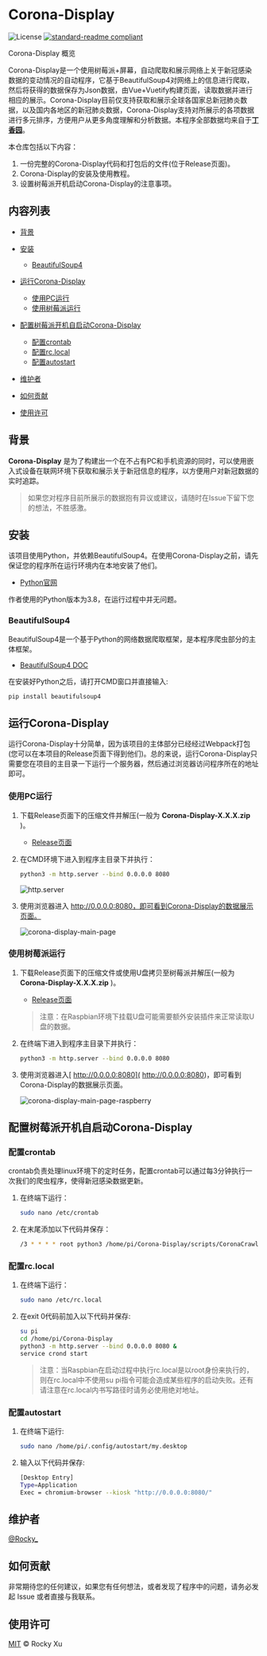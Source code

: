 # Corona-Display

![License](https://img.shields.io/badge/license-MIT-green.svg) [![standard-readme compliant](https://img.shields.io/badge/readme%20style-standard-brightgreen.svg?style=flat-square)](https://github.com/RichardLitt/standard-readme)

Corona-Display 概览

Corona-Display是一个使用树莓派+屏幕，自动爬取和展示网络上关于新冠感染数据的变动情况的自动程序，它基于BeautifulSoup4对网络上的信息进行爬取，然后将获得的数据保存为Json数据，由Vue+Vuetify构建页面，读取数据并进行相应的展示。Corona-Display目前仅支持获取和展示全球各国家总新冠肺炎数据，以及国内各地区的新冠肺炎数据，Corona-Display支持对所展示的各项数据进行多元排序，方便用户从更多角度理解和分析数据。本程序全部数据均来自于[**丁香园**](https://ncov.dxy.cn/ncovh5/view/pneumonia)。

本仓库包括以下内容：

1. 一份完整的Corona-Display代码和打包后的文件(位于Release页面)。
2. Corona-Display的安装及使用教程。
3. 设置树莓派开机启动Corona-Display的注意事项。

## 内容列表

- [背景](#背景)

- [安装](#安装)
  
  - [BeautifulSoup4](#BeautifulSoup4)
  
- [运行Corona-Display](#运行Corona-Display)
  - [使用PC运行](#使用PC运行)
  - [使用树莓派运行](#使用树莓派运行)
  
- [配置树莓派开机自启动Corona-Display](#配置树莓派开机自启动Corona-Display)

  - [配置crontab](#配置crontab)
  - [配置rc.local](#配置rc.local)
  - [配置autostart](#配置autostart)

- [维护者](#维护者)

- [如何贡献](#如何贡献)

- [使用许可](#使用许可)

## 背景

**Corona-Display** 是为了构建出一个在不占有PC和手机资源的同时，可以使用嵌入式设备在联网环境下获取和展示关于新冠信息的程序，以方便用户对新冠数据的实时追踪。

> 如果您对程序目前所展示的数据抱有异议或建议，请随时在Issue下留下您的想法，不胜感激。

## 安装

该项目使用Python，并依赖BeautifulSoup4。在使用Corona-Display之前，请先保证您的程序所在运行环境内在本地安装了他们。

- [Python官网](https://www.python.org/)

作者使用的Python版本为3.8，在运行过程中并无问题。

### BeautifulSoup4

BeautifulSoup4是一个基于Python的网络数据爬取框架，是本程序爬虫部分的主体框架。

- [BeautifulSoup4 DOC](https://www.crummy.com/software/BeautifulSoup/bs4/doc/)

在安装好Python之后，请打开CMD窗口并直接输入:

```sh
pip install beautifulsoup4
```

## 运行Corona-Display

运行Corona-Display十分简单，因为该项目的主体部分已经经过Webpack打包(您可以在本项目的Release页面下得到他们)。总的来说，运行Corona-Display只需要您在项目的主目录一下运行一个服务器，然后通过浏览器访问程序所在的地址即可。

### 使用PC运行

1. 下载Release页面下的压缩文件并解压(一般为 **Corona-Display-X.X.X.zip** )。

   - [Release页面](https://github.com/RockyXRQ/Corona-Display/releases/tag/1.0.0)

2. 在CMD环境下进入到程序主目录下并执行：

   ```sh
   python3 -m http.server --bind 0.0.0.0 8080
   ```

   ![http.server](https://raw.githubusercontent.com/RockyXRQ/Corona-Display/master/public/assets/http.server.png)

3. 使用浏览器进入 http://0.0.0.0:8080，即可看到Corona-Display的数据展示页面。

   ![corona-display-main-page](https://raw.githubusercontent.com/RockyXRQ/Corona-Display/master/public/assets/corona-display-main-page.png)

### 使用树莓派运行

1. 下载Release页面下的压缩文件或使用U盘拷贝至树莓派并解压(一般为 **Corona-Display-X.X.X.zip** )。

   - [Release页面](https://github.com/RockyXRQ/Corona-Display/releases/tag/1.0.0)

   > 注意：在Raspbian环境下挂载U盘可能需要额外安装插件来正常读取U盘的数据。

2. 在终端下进入到程序主目录下并执行：

   ```sh
   python3 -m http.server --bind 0.0.0.0 8080
   ```

3. 使用浏览器进入[ http://0.0.0.0:8080]( http://0.0.0.0:8080)，即可看到Corona-Display的数据展示页面。

   ![corona-display-main-page-raspberry](https://raw.githubusercontent.com/RockyXRQ/Corona-Display/master/public/assets/corona-display-main-page-raspberry.png)

## 配置树莓派开机自启动Corona-Display

### 配置crontab

crontab负责处理linux环境下的定时任务，配置crontab可以通过每3分钟执行一次我们的爬虫程序，使得新冠感染数据更新。

1. 在终端下运行：

   ```sh
   sudo nano /etc/crontab
   ```

2. 在末尾添加以下代码并保存：

   ```sh
   /3 * * * * root python3 /home/pi/Corona-Display/scripts/CoronaCrawler.py
   ```

### 配置rc.local

1. 在终端下运行：

   ```sh
   sudo nano /etc/rc.local
   ```

2. 在exit 0代码前加入以下代码并保存:

   ```sh
   su pi
   cd /home/pi/Corona-Display
   python3 -m http.server --bind 0.0.0.0 8080 &
   service crond start
   ```

   > 注意：当Raspbian在启动过程中执行rc.local是以root身份来执行的，则在rc.local中不使用su pi指令可能会造成某些程序的启动失败。还有请注意在rc.local内书写路径时请务必使用绝对地址。

### 配置autostart

1. 在终端下运行:

   ```sh
   sudo nano /home/pi/.config/autostart/my.desktop
   ```

2. 输入以下代码并保存:

   ```sh
   [Desktop Entry]
   Type=Application
   Exec = chromium-browser --kiosk "http://0.0.0.0:8080/"
   ```

## 维护者

[@Rocky_](https://github.com/RockyXRQ)

## 如何贡献

非常期待您的任何建议，如果您有任何想法，或者发现了程序中的问题，请务必发起 Issue 或者直接与我联系。

## 使用许可

[MIT](LICENSE) © Rocky Xu
